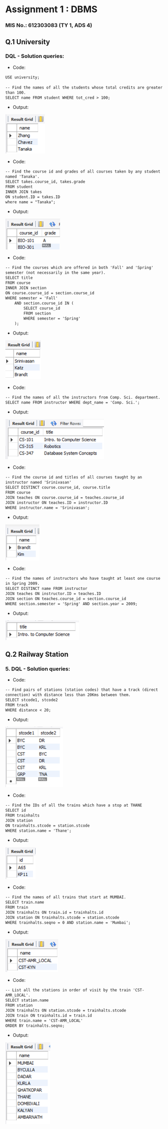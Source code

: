 # Assignment 1 : DBMS
### MIS No.: 612303083 (TY 1, ADS 4)

## Q.1 University

### DQL - Solution queries:
- Code:
```
USE university;

-- Find the names of all the students whose total credits are greater than 100.
SELECT name FROM student WHERE tot_cred > 100;
```
- Output:

![output](./university/outputs/uni-q1.png)
- Code:
```
-- Find the course id and grades of all courses taken by any student named 'Tanaka'.
SELECT takes.course_id, takes.grade
FROM student
INNER JOIN takes
ON student.ID = takes.ID
where name = "Tanaka";
```
- Output:

![output](./university/outputs/uni-q2.png)
- Code:
```
-- Find the courses which are offered in both 'Fall' and 'Spring' semester (not necessarily in the same year).
SELECT title
FROM course
INNER JOIN section
ON course.course_id = section.course_id
WHERE semester = 'Fall'
	AND section.course_id IN (
		SELECT course_id
		FROM section
		WHERE semester = 'Spring'
    );
```
- Output:

![output](./university/outputs/uni-q3.png)
- Code:
```
-- Find the names of all the instructors from Comp. Sci. department.
SELECT name FROM instructor WHERE dept_name = 'Comp. Sci.';
```
- Output:

![output](./university/outputs/uni-q4.png)
- Code:
```
-- Find the course id and titles of all courses taught by an instructor named 'Srinivasan'
SELECT DISTINCT course.course_id, course.title
FROM course
JOIN teaches ON course.course_id = teaches.course_id
JOIN instructor ON teaches.ID = instructor.ID
WHERE instructor.name = 'Srinivasan';
```
- Output:

![output](./university/outputs/uni-q5.png)
- Code:
```
-- Find the names of instructors who have taught at least one course in Spring 2009.
SELECT DISTINCT name FROM instructor
JOIN teaches ON instructor.ID = teaches.ID
JOIN section ON teaches.course_id = section.course_id
WHERE section.semester = 'Spring' AND section.year = 2009;
```
- Output:

![output](./university/outputs/uni-q6.png)

## Q.2 Railway Station


### 5. DQL - Solution queries:
- Code:
```
-- Find pairs of stations (station codes) that have a track (direct connection) with distance less than 20Kms between them.
SELECT stcode1, stcode2
FROM track
WHERE distance < 20;
```
- Output:

![output](./railways/outputs/railways-q1.png)
- Code:
```
-- Find the IDs of all the trains which have a stop at THANE
SELECT id
FROM trainhalts
JOIN station
ON trainhalts.stcode = station.stcode
WHERE station.name = 'Thane';
```
- Output:

![output](./railways/outputs/railways-q2.png)
- Code:
```
-- Find the names of all trains that start at MUMBAI.
SELECT train.name
FROM train
JOIN trainhalts ON train.id = trainhalts.id
JOIN station ON trainhalts.stcode = station.stcode
WHERE trainhalts.seqno = 0 AND station.name = 'Mumbai';
```
- Output:

![output](./railways/outputs/railways-q3.png)
- Code:
```
-- List all the stations in order of visit by the train 'CST-AMR_LOCAL'.
SELECT station.name
FROM station
JOIN trainhalts ON station.stcode = trainhalts.stcode
JOIN train ON trainhalts.id = train.id
WHERE train.name = 'CST-AMR_LOCAL'
ORDER BY trainhalts.seqno;
```
- Output:

![output](./railways/outputs/railways-q4.png)
